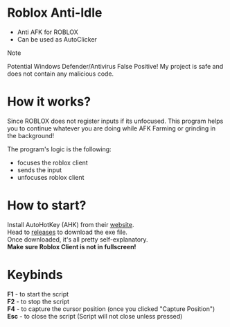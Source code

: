 # Roblox Anti-Idle
- Anti AFK for ROBLOX
- Can be used as AutoClicker

> [!NOTE]
> Potential Windows Defender/Antivirus False Positive! My project is safe and does not contain any malicious code.

# How it works?
Since ROBLOX does not register inputs if its unfocused. This program helps you to continue whatever you are doing while AFK Farming or grinding in the background!  
  
The program's logic is the following:    
- focuses the roblox client
- sends the input
- unfocuses roblox client  

# How to start?
Install AutoHotKey (AHK) from their [website](https://www.autohotkey.com/).  
Head to [releases](https://github.com/JianKEG/Roblox-Anti-Idle/releases) to download the exe file.  
Once downloaded, it's all pretty self-explanatory.   
**Make sure Roblox Client is not in fullscreen!**  
# Keybinds
**F1** - to start the script  
**F2** - to stop the script  
**F4** - to capture the cursor position (once you clicked "Capture Position")  
**Esc** - to close the script (Script will not close unless pressed)
